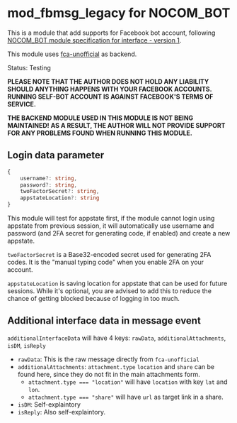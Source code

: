 # mod_fbmsg_legacy for NOCOM_BOT

This is a module that add supports for Facebook bot account, following <a href="https://github.com/NOCOM-BOT/spec/blob/main/Module.md#51-interface-handler-module-type--interface">NOCOM_BOT module specification for interface - version 1</a>.

This module uses <a href="https://npmjs.org/package/fca-unofficial">fca-unofficial</a> as backend.

Status: Testing

**PLEASE NOTE THAT THE AUTHOR DOES NOT HOLD ANY LIABILITY SHOULD ANYTHING HAPPENS WITH YOUR FACEBOOK ACCOUNTS. RUNNING SELF-BOT ACCOUNT IS AGAINST FACEBOOK'S TERMS OF SERVICE.**

**THE BACKEND MODULE USED IN THIS MODULE IS NOT BEING MAINTAINED! AS A RESULT, THE AUTHOR WILL NOT PROVIDE SUPPORT FOR ANY PROBLEMS FOUND WHEN RUNNING THIS MODULE.**

## Login data parameter

```ts
{
    username?: string,
    password?: string,
    twoFactorSecret?: string,
    appstateLocation?: string
}
```

This module will test for appstate first, if the module cannot login using appstate from previous session, it will automatically use username and password (and 2FA secret for generating code, if enabled) and create a new appstate.

`twoFactorSecret` is a Base32-encoded secret used for generating 2FA codes. It is the "manual typing code" when you enable 2FA on your account.

`appstateLocation` is saving location for appstate that can be used for future sessions. While it's optional, you are advised to add this to reduce the chance of getting blocked because of logging in too much.

## Additional interface data in message event

`additionalInterfaceData` will have 4 keys: `rawData`, `additionalAttachments`, `isDM`, `isReply`

- `rawData`: This is the raw message directly from `fca-unofficial`
- `additionalAttachments`: `attachment.type` `location` and `share` can be found here, since they do not fit in the main attachments form.
    - `attachment.type === "location"` will have `location` with key `lat` and `lon`.
    - `attachment.type === "share"` will have `url` as target link in a share.
- `isDM`: Self-explaintory
- `isReply`: Also self-explaintory.
